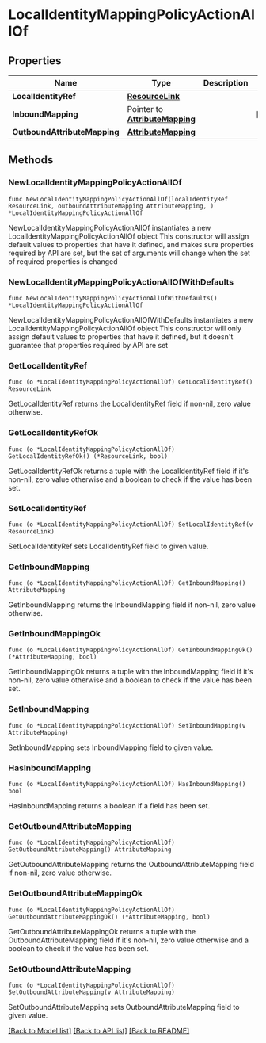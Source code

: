 # LocalIdentityMappingPolicyActionAllOf

## Properties

Name | Type | Description | Notes
------------ | ------------- | ------------- | -------------
**LocalIdentityRef** | [**ResourceLink**](ResourceLink.md) |  | 
**InboundMapping** | Pointer to [**AttributeMapping**](AttributeMapping.md) |  | [optional] 
**OutboundAttributeMapping** | [**AttributeMapping**](AttributeMapping.md) |  | 

## Methods

### NewLocalIdentityMappingPolicyActionAllOf

`func NewLocalIdentityMappingPolicyActionAllOf(localIdentityRef ResourceLink, outboundAttributeMapping AttributeMapping, ) *LocalIdentityMappingPolicyActionAllOf`

NewLocalIdentityMappingPolicyActionAllOf instantiates a new LocalIdentityMappingPolicyActionAllOf object
This constructor will assign default values to properties that have it defined,
and makes sure properties required by API are set, but the set of arguments
will change when the set of required properties is changed

### NewLocalIdentityMappingPolicyActionAllOfWithDefaults

`func NewLocalIdentityMappingPolicyActionAllOfWithDefaults() *LocalIdentityMappingPolicyActionAllOf`

NewLocalIdentityMappingPolicyActionAllOfWithDefaults instantiates a new LocalIdentityMappingPolicyActionAllOf object
This constructor will only assign default values to properties that have it defined,
but it doesn't guarantee that properties required by API are set

### GetLocalIdentityRef

`func (o *LocalIdentityMappingPolicyActionAllOf) GetLocalIdentityRef() ResourceLink`

GetLocalIdentityRef returns the LocalIdentityRef field if non-nil, zero value otherwise.

### GetLocalIdentityRefOk

`func (o *LocalIdentityMappingPolicyActionAllOf) GetLocalIdentityRefOk() (*ResourceLink, bool)`

GetLocalIdentityRefOk returns a tuple with the LocalIdentityRef field if it's non-nil, zero value otherwise
and a boolean to check if the value has been set.

### SetLocalIdentityRef

`func (o *LocalIdentityMappingPolicyActionAllOf) SetLocalIdentityRef(v ResourceLink)`

SetLocalIdentityRef sets LocalIdentityRef field to given value.


### GetInboundMapping

`func (o *LocalIdentityMappingPolicyActionAllOf) GetInboundMapping() AttributeMapping`

GetInboundMapping returns the InboundMapping field if non-nil, zero value otherwise.

### GetInboundMappingOk

`func (o *LocalIdentityMappingPolicyActionAllOf) GetInboundMappingOk() (*AttributeMapping, bool)`

GetInboundMappingOk returns a tuple with the InboundMapping field if it's non-nil, zero value otherwise
and a boolean to check if the value has been set.

### SetInboundMapping

`func (o *LocalIdentityMappingPolicyActionAllOf) SetInboundMapping(v AttributeMapping)`

SetInboundMapping sets InboundMapping field to given value.

### HasInboundMapping

`func (o *LocalIdentityMappingPolicyActionAllOf) HasInboundMapping() bool`

HasInboundMapping returns a boolean if a field has been set.

### GetOutboundAttributeMapping

`func (o *LocalIdentityMappingPolicyActionAllOf) GetOutboundAttributeMapping() AttributeMapping`

GetOutboundAttributeMapping returns the OutboundAttributeMapping field if non-nil, zero value otherwise.

### GetOutboundAttributeMappingOk

`func (o *LocalIdentityMappingPolicyActionAllOf) GetOutboundAttributeMappingOk() (*AttributeMapping, bool)`

GetOutboundAttributeMappingOk returns a tuple with the OutboundAttributeMapping field if it's non-nil, zero value otherwise
and a boolean to check if the value has been set.

### SetOutboundAttributeMapping

`func (o *LocalIdentityMappingPolicyActionAllOf) SetOutboundAttributeMapping(v AttributeMapping)`

SetOutboundAttributeMapping sets OutboundAttributeMapping field to given value.



[[Back to Model list]](../README.md#documentation-for-models) [[Back to API list]](../README.md#documentation-for-api-endpoints) [[Back to README]](../README.md)


